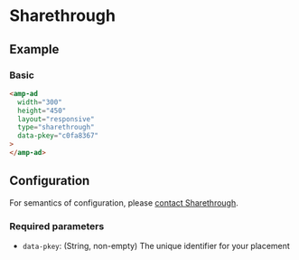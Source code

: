 <!---
Copyright 2016 The AMP HTML Authors. All Rights Reserved.

Licensed under the Apache License, Version 2.0 (the "License");
you may not use this file except in compliance with the License.
You may obtain a copy of the License at

      http://www.apache.org/licenses/LICENSE-2.0

Unless required by applicable law or agreed to in writing, software
distributed under the License is distributed on an "AS-IS" BASIS,
WITHOUT WARRANTIES OR CONDITIONS OF ANY KIND, either express or implied.
See the License for the specific language governing permissions and
limitations under the License.
-->

# Sharethrough

## Example

### Basic

```html
<amp-ad
  width="300"
  height="450"
  layout="responsive"
  type="sharethrough"
  data-pkey="c0fa8367"
>
</amp-ad>
```

## Configuration

For semantics of configuration, please
[contact Sharethrough](mailto:pubsupport@sharethrough.com).

### Required parameters

- `data-pkey`: (String, non-empty) The unique identifier for your placement
